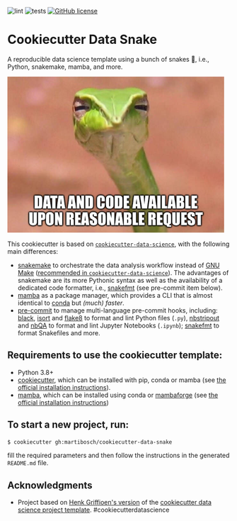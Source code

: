 ![lint](https://github.com/martibosch/cookiecutter-data-snake/actions/workflows/lint.yaml/badge.svg)
![tests](https://github.com/martibosch/cookiecutter-data-snake/actions/workflows/tests.yaml/badge.svg)
[![GitHub license](https://img.shields.io/github/license/martibosch/cookiecutter-data-snake.svg)](https://github.com/martibosch/cookiecutter-data-snake/blob/main/LICENSE)

# Cookiecutter Data Snake

A reproducible data science template using a bunch of snakes :snake:, i.e., Python, snakemake, mamba, and more.

![skeptical snake](https://raw.githubusercontent.com/martibosch/cookiecutter-data-snake/main/data-snake.png "skeptical snake")

This cookiecutter is based on [`cookiecutter-data-science`](http://drivendata.github.io/cookiecutter-data-science/), with the following main differences:

- [snakemake](https://snakemake.github.io) to orchestrate the data analysis workflow instead of [GNU Make](https://www.gnu.org/software/make) ([recommended in `cookiecutter-data-science`](https://drivendata.github.io/cookiecutter-data-science/)). The advantages of snakemake are its more Pythonic syntax as well as the availability of a dedicated code formatter, i.e., [snakefmt](https://github.com/snakemake/snakefmt) (see pre-commit item below).
- [mamba](https://github.com/mamba-org/mamba) as a package manager, which provides a CLI that is almost identical to [conda](https://conda.io) but _(much) faster_.
- [pre-commit](https://pre-commit.com) to manage multi-language pre-commit hooks, including: [black](https://black.readthedocs.io/), [isort](https://pycqa.github.io/isort) and [flake8](https://flake8.pycqa.org) to format and lint Python files (`.py`), [nbstripout](https://github.com/kynan/nbstripout) and [nbQA](https://nbqa.readthedocs.io) to format and lint Jupyter Notebooks (`.ipynb`); [snakefmt](https://github.com/snakemake/snakefmt) to format Snakefiles and more.

## Requirements to use the cookiecutter template:

- Python 3.8+
- [cookiecutter](http://cookiecutter.readthedocs.org), which can be installed with pip, conda or mamba (see [the official installation instructions](https://cookiecutter.readthedocs.org/en/latest/installation.html)).
- [mamba](https://github.com/mamba-org/mamba), which can be installed using conda or [mambaforge](https://github.com/conda-forge/miniforge#mambaforge) (see [the official installation instructions](https://github.com/mamba-org/mamba#installation))

## To start a new project, run:

```bash
$ cookiecutter gh:martibosch/cookiecutter-data-snake
```

fill the required parameters and then follow the instructions in the generated `README.md` file.

## Acknowledgments

- Project based on [Henk Griffioen's version](https://github.com/hgrif/cookiecutter-ds-python) of the [cookiecutter data science project template](https://drivendata.github.io/cookiecutter-data-science). #cookiecutterdatascience
